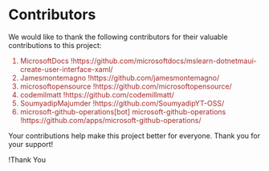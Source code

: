 # Contributors

We would like to thank the following contributors for their valuable contributions to this project:

<ol>
  <li style="color:brown;">MicrosoftDocs !https://github.com/microsoftdocs/mslearn-dotnetmaui-create-user-interface-xaml/</li>
  <li style="color:brown;">Jamesmontemagno !https://github.com/jamesmontemagno/</li>
  <li style="color:brown;">microsoftopensource !https://github.com/microsoftopensource/</li>
  <li style="color:brown;">codemilmatt !https://github.com/codemillmatt/</li>
  <li style="color:brown;">SoumyadipMajumder !https://github.com/SoumyadipYT-OSS/</li>
  <li style="color:brown;">microsoft-github-operations[bot] microsoft-github-operations !https://github.com/apps/microsoft-github-operations/</li>
</ol>

Your contributions help make this project better for everyone. Thank you for your support!

!Thank You

